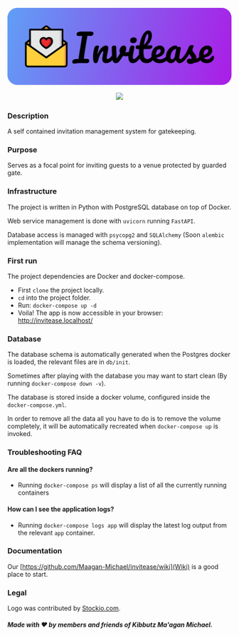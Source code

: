 <p align="center">
  <img alt="Invitease logo" src="invitease_logo.svg"></img>
</p>

<p align="center"><img src="https://github.com/Maagan-Michael/invitease/actions/workflows/snyk-container-analysis.yml/badge.svg"></p>

### Description
A self contained invitation management system for gatekeeping.
### Purpose
Serves as a focal point for inviting guests to a venue protected by guarded gate.
### Infrastructure
The project is written in Python with PostgreSQL database on top of Docker.

Web service management is done with `uvicorn` running `FastAPI`.

Database access is managed with `psycopg2` and `SQLAlchemy` (Soon `alembic` implementation will manage the schema versioning).
### First run
The project dependencies are Docker and docker-compose.
- First `clone` the project locally.
- `cd` into the project folder.
- Run: `docker-compose up -d`
- Voila! The app is now accessible in your browser: http://invitease.localhost/
### Database
The database schema is automatically generated when the Postgres docker is loaded, the relevant files are in `db/init`.

Sometimes after playing with the database you may want to start clean (By running `docker-compose down -v`).

The database is stored inside a docker volume, configured inside the `docker-compose.yml`.

In order to remove all the data all you have to do is to remove the volume completely, it will be automatically recreated when `docker-compose up` is invoked.
### Troubleshooting FAQ
#### Are all the dockers running?
- Running `docker-compose ps` will display a list of all the currently running containers
#### How can I see the application logs?
- Running `docker-compose logs app` will display the latest log output from the relevant `app` container.

### Documentation
Our [https://github.com/Maagan-Michael/invitease/wiki](Wiki) is a good place to start.

### Legal
Logo was contributed by [Stockio.com](https://www.stockio.com/free-icon/wedding-icons-invitation-card).

##### Made with :heart: by members and friends of Kibbutz Ma'agan Michael.

